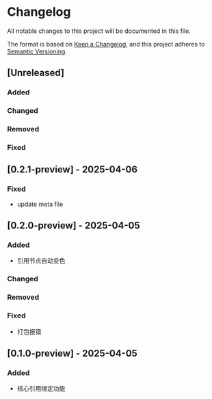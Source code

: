 # Changelog

All notable changes to this project will be documented in this file.

The format is based on [Keep a Changelog](https://keepachangelog.com/en/1.1.0/), and this project adheres to [Semantic Versioning](https://semver.org/spec/v2.0.0.html).

## [Unreleased]

### Added

### Changed

### Removed

### Fixed

## [0.2.1-preview] - 2025-04-06

### Fixed

- update meta file

## [0.2.0-preview] - 2025-04-05

### Added

- 引用节点自动变色

### Changed

### Removed

### Fixed

- 打包报错

## [0.1.0-preview] - 2025-04-05

### Added

- 核心引用绑定功能
